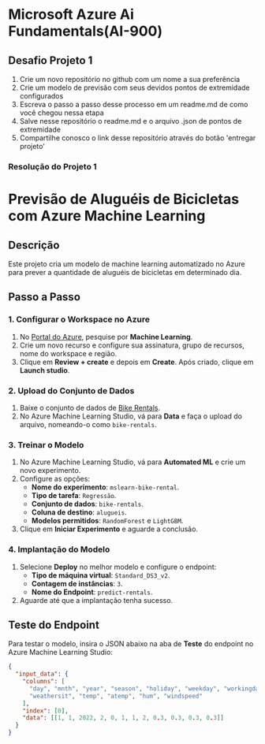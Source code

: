 # Microsoft Azure Ai Fundamentals(AI-900)

## Desafio Projeto 1 

1. Crie um novo repositório no github com um nome a sua preferência
2. Crie um modelo de previsão com seus devidos pontos de extremidade configurados
3. Escreva o passo a passo desse processo em um readme.md de como você chegou nessa etapa
4. Salve nesse repositório o readme.md e o arquivo .json de pontos de extremidade
5. Compartilhe conosco o link desse repositório através do botão 'entregar projeto'


### Resolução do Projeto 1

# Previsão de Aluguéis de Bicicletas com Azure Machine Learning

## Descrição
Este projeto cria um modelo de machine learning automatizado no Azure para prever a quantidade de aluguéis de bicicletas em determinado dia.

## Passo a Passo

### 1. Configurar o Workspace no Azure
1. No [Portal do Azure](https://portal.azure.com/), pesquise por **Machine Learning**.
2. Crie um novo recurso e configure sua assinatura, grupo de recursos, nome do workspace e região.
3. Clique em **Review + create** e depois em **Create**. Após criado, clique em **Launch studio**.

### 2. Upload do Conjunto de Dados
1. Baixe o conjunto de dados de [Bike Rentals](https://aka.ms/bike-rentals).
2. No Azure Machine Learning Studio, vá para **Data** e faça o upload do arquivo, nomeando-o como `bike-rentals`.

### 3. Treinar o Modelo
1. No Azure Machine Learning Studio, vá para **Automated ML** e crie um novo experimento.
2. Configure as opções:
   - **Nome do experimento**: `mslearn-bike-rental`.
   - **Tipo de tarefa**: `Regressão`.
   - **Conjunto de dados**: `bike-rentals`.
   - **Coluna de destino**: `alugueis`.
   - **Modelos permitidos**: `RandomForest` e `LightGBM`.
3. Clique em **Iniciar Experimento** e aguarde a conclusão.

### 4. Implantação do Modelo
1. Selecione **Deploy** no melhor modelo e configure o endpoint:
   - **Tipo de máquina virtual**: `Standard_DS3_v2`.
   - **Contagem de instâncias**: `3`.
   - **Nome do Endpoint**: `predict-rentals`.
2. Aguarde até que a implantação tenha sucesso.

## Teste do Endpoint
Para testar o modelo, insira o JSON abaixo na aba de **Teste** do endpoint no Azure Machine Learning Studio:

```json
{
  "input_data": {
    "columns": [
      "day", "mnth", "year", "season", "holiday", "weekday", "workingday",
      "weathersit", "temp", "atemp", "hum", "windspeed"
    ],
    "index": [0],
    "data": [[1, 1, 2022, 2, 0, 1, 1, 2, 0.3, 0.3, 0.3, 0.3]]
  }
}
